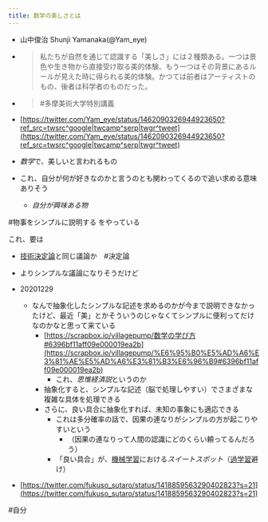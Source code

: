 ```yaml
---
title: 数学の美しさとは
---
```


* 山中俊治 Shunji Yamanaka(@Yam_eye)

* 
   > 
   > 私たちが自然を通じて認識する「美しさ」には２種類ある。一つは景色や生き物から直接受け取る美的体験、もう一つはその背景にあるルールが見えた時に得られる美的体験。かつては前者はアーティストのもの、後者は科学者のものだった。

* 
   > 
   > \#多摩美術大学特別講義

* [https://twitter.com/Yam_eye/status/1462090326944923650?ref_src=twsrc^google|twcamp^serp|twgr^tweet](https://twitter.com/Yam_eye/status/1462090326944923650?ref_src=twsrc^google|twcamp^serp|twgr^tweet)

* *数学*で、美しいと言われるもの

* これ、自分が何が好きなのかと言うのとも関わってくるので追い求める意味ありそう
  
  * *自分が興味ある物*

\#物事をシンプルに説明する
をやっている

これ、要は

* [技術決定論](%E6%8A%80%E8%A1%93%E6%B1%BA%E5%AE%9A%E8%AB%96.md)と同じ議論か　#決定論

* よりシンプルな議論になりそうだけど

* 20201229
  
  * なんで抽象化したシンプルな記述を求めるのかが今まで説明できなかったけど、最近「美」とかそういうのじゃなくてシンプルに便利ってだけなのかなと思って来ている
    * [https://scrapbox.io/villagepump/数学の学び方#6396bf11aff09e000019ea2b](https://scrapbox.io/villagepump/%E6%95%B0%E5%AD%A6%E3%81%AE%E5%AD%A6%E3%81%B3%E6%96%B9#6396bf11aff09e000019ea2b)
      * これ、*思惟経済説*というのか
    * 抽象化すると、シンプルな記述（脳で処理しやすい）でさまざまな複雑な具体を処理できる
    * さらに、良い具合に抽象化すれば、未知の事象にも適応できる
      * これは多分確率の話で、因果の連なりがシンプルの方が起こりやすいという
        * （因果の連なりって人間の認識にどのくらい頼ってるんだろう）
      * 「良い具合」が、[機械学習](%E6%A9%9F%E6%A2%B0%E5%AD%A6%E7%BF%92.md)における*スイートスポット*（[過学習](%E9%81%8E%E5%AD%A6%E7%BF%92.md)避け）
* [https://twitter.com/fukuso_sutaro/status/1418859563290402823?s=21](https://twitter.com/fukuso_sutaro/status/1418859563290402823?s=21)

\#自分
